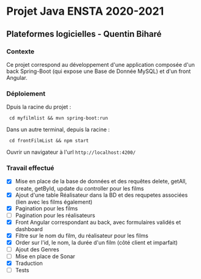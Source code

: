 # Projet Java ENSTA 2020-2021
## Plateformes logicielles - Quentin Biharé

### Contexte

Ce projet correspond au développement d'une application composée d'un back Spring-Boot (qui expose une Base de Donnée MySQL) et d'un front Angular.

### Déploiement

Dpuis la racine du projet :

``` cd myfilmlist && mvn spring-boot:run```

Dans un autre terminal, depuis la racine :

``` cd frontFilmList && npm start```

Ouvrir un navigateur à l'url ```http://localhost:4200/``` 
### Travail effectué 

- [x]  Mise en place de la base de données et des requêtes delete, getAll, create, getById, update du controller pour les films
- [x] Ajout d'une table Réalisateur dans la BD et des requpetes associées (lien avec les films également) 
- [x] Pagination pour les films
- [ ] Pagination pour les réalisateurs
- [x] Front Angular correspondant au back, avec formulaires validés et dashboard
- [x] Filtre sur le nom du film, du réalisateur pour les films
- [x] Order sur l'id, le nom, la durée d'un film (côté client et imparfait)
- [ ] Ajout des Genres
- [ ] Mise en place de Sonar
- [x] Traduction
- [ ] Tests
